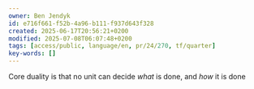 ```yaml
---
owner: Ben Jendyk
id: e716f661-f52b-4a96-b111-f937d643f328
created: 2025-06-17T20:56:21+0200
modified: 2025-07-08T06:07:48+0200
tags: [access/public, language/en, pr/24/270, tf/quarter]
key-words: []
---
```


Core duality is that no unit can decide *what* is done, and *how* it is done